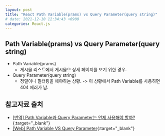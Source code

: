 ```yaml
---
layout: post
title: "React Path Variable(prams) vs Query Parameter(query string)"
# date: 2021-12-10 12:34:43 +0900
categories: React.js
---
```


## Path Variable(prams) vs Query Parameter(query string)

- Path Variable(prams)
  - 게시물 리스트에서 게시물으 상세 페이지를 보기 위한 경우.
- Query Parameter(query string)
  - 정렬이나 필터링을 해야하는 상황. -> 이 상황에서 Path Variable를 사용하면 404 에러가 남.

## 참고자료 출처

- [[번역] Path Variable과 Query Parameter는 언제 사용해야 할까?](https://ryan-han.com/post/translated/pathvariable_queryparam/){:target="\_blank"}
- [[Web] Path Variable VS Query Parameter](https://ssungkang.tistory.com/entry/Web-Path-Variable-VS-Query-Parameter){:target="\_blank"}
